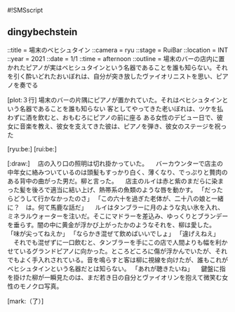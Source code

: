 #!SMSscript

## dingybechstein

::title = 場末のベヒシュタイン
::camera = ryu
::stage = RuiBar
::location = INT
::year = 2021
::date = 1/1
::time = afternoon
::outline = 場末のバーの店内に置かれたピアノが実はベヒシュタインという名器であることを誰も知らない。それを引く酔いどれたおいぼれは、自分が突き放したヴァイオリニストを思い、ピアノを奏でる

[plot:３行]
場末のバーの片隅にピアノが置かれていた。それはベヒシュタインという名器であることを誰も知らない
客としてやってきた老いぼれは、ツケを払わずに酒を飲むと、おもむろにピアノの前に座る
ある女性のデビュー日で、彼女に音楽を教え、彼女を支えてきた彼は、ピアノを弾き、彼女のステージを祝った

[ryu:be:]
[rui:be:]

[:draw:]
　店の入り口の照明は切れ掛かっていた。
　バーカウンターで店主の中年女に絡みついているのは頭髪もすっかり白く、薄くなり、でっぷりと贅肉のある背中の曲がった男だ。柳と言った。
　店主のルイは赤と紫のまだらに染まった髪を後ろで適当に結い上げ、熱帯系の魚類のような唇を動かす。
「だったらどうして行かなかったのさ」
「この六十を過ぎた老体が、二十八の娘と一緒に？　は。何て馬鹿な話だ」
　ルイはタンブラーに月のような丸い氷を入れ、ミネラルウォーターを注いだ。そこにマドラーを差込み、ゆっくりとブランデーを垂らす。闇の中に黄金が浮かび上がったかのようなそれを、柳は愛した。
「味が尖ってねえか」
「ならかき混ぜて飲めばいいでしょ」
「違げえねえ」
　それでも混ぜずに一口飲むと、タンブラーを手にこの店で人間よりも幅を利かせているグランドピアノに向かった。ところどころに傷が浮かんでいたが、それでもよく手入れされている。音を鳴らすと客は柳に視線を向けたが、誰もこれがベヒシュタインという名器だとは知らない。
「あれが聴きたいね」
　鍵盤に指を掛けた柳が一瞬見たのは、まだ若き日の自分とヴァイオリンを抱えて微笑む女性のモノクロ写真。

[mark:（了）]
